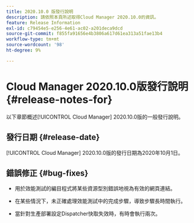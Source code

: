 ```yaml
---
title: 2020.10.0 版發行說明
description: 請依照本頁所述取得Cloud Manager 2020.10.0的資訊。
feature: Release Information
exl-id: c79454e5-e256-4e61-ac02-a201deca9dcd
source-git-commit: f855fa91656e4b3806a617d61ea313a51fae13b4
workflow-type: tm+mt
source-wordcount: '98'
ht-degree: 9%

---
```


# Cloud Manager 2020.10.0版發行說明 {#release-notes-for}

以下章節概述[!UICONTROL Cloud Manager] 2020.10.0版的一般發行說明。

## 發行日期 {#release-date}

[!UICONTROL Cloud Manager] 2020.10.0版的發行日期為2020年10月1日。

## 錯誤修正 {#bug-fixes}

* 用於效能測試的編目程式將某些資源型別錯誤地視為有效的網頁連結。

* 在某些情況下，未正確處理效能測試中的完成步驟，導致步驟長時間執行。

* 當針對生產部署設定Dispatcher快取失效時，有時會執行兩次。
